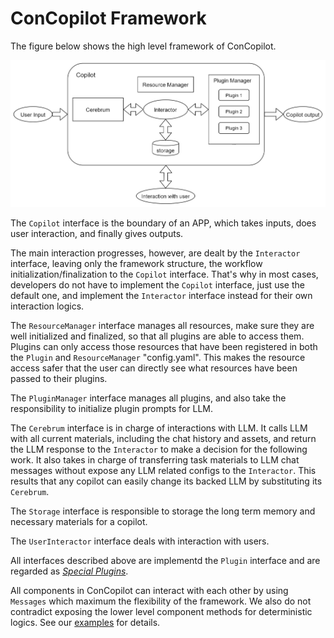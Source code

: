 # ConCopilot Framework

The figure below shows the high level framework of ConCopilot.

![Main Framework](../assets/main_framework.jpg)

The `Copilot` interface is the boundary of an APP, which takes inputs, does user interaction, and finally gives outputs.

The main interaction progresses, however, are dealt by the `Interactor` interface,
leaving only the framework structure, the workflow initialization/finalization to the `Copilot` interface.
That's why in most cases, developers do not have to implement the `Copilot` interface, just use the default one,
and implement the `Interactor` interface instead for their own interaction logics.

The `ResourceManager` interface manages all resources, make sure they are well initialized and finalized,
so that all plugins are able to access them.
Plugins can only access those resources that have been registered in both the `Plugin` and `ResourceManager` "config.yaml".
This makes the resource access safer that the user can directly see what resources have been passed to their plugins.

The `PluginManager` interface manages all plugins, and also take the responsibility to initialize plugin prompts for LLM.

The `Cerebrum` interface is in charge of interactions with LLM.
It calls LLM with all current materials, including the chat history and assets,
and return the LLM response to the `Interactor` to make a decision for the following work.
It also takes in charge of transferring task materials to LLM chat messages without expose any LLM related configs to the `Interactor`.
This results that any copilot can easily change its backed LLM by substituting its `Cerebrum`.

The `Storage` interface is responsible to storage the long term memory and necessary materials for a copilot.

The `UserInteractor` interface deals with interaction with users.

All interfaces described above are implementd the `Plugin` interface and are regarded as [_Special Plugins_](special_plugins.md).

All components in ConCopilot can interact with each other by using `Messages` which maximum the flexibility of the framework.
We also do not contradict exposing the lower level component methods for deterministic logics.
See our [examples](https://github.com/ConCopilot/concopilot-examples) for details.
